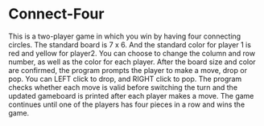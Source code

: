 # Connect-Four
This is a two-player game in which you win by having four connecting circles.
The standard board is 7 x 6. And the standard color for player 1 is red and yellow for player2.
You can choose to change the column and row number, as well as the color for each player.
After the board size and color are confirmed, the program prompts the player to make a move, drop or pop.
You can LEFT click to drop, and RIGHT click to pop.
The program checks whether each move is valid before switching the turn and the updated gameboard is printed after each player makes a move.
The game continues until one of the players has four pieces in a row and wins the game.
